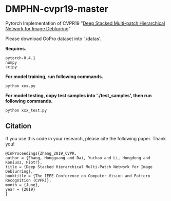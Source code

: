 # DMPHN-cvpr19-master
Pytorch Implementation of CVPR19 "[Deep Stacked Multi-patch Hierarchical Network for Image Deblurring](https://arxiv.org/pdf/1904.03468.pdf)" <br/>

Please download GoPro dataset into './datas'. <br/>

__Requires.__
```
pytorch-0.4.1
numpy
scipy
```

__For model training, run following commands.__

```
python xxx.py
```


__For model testing, copy test samples into './test_samples', then run following commands.__

```
python xxx_test.py
```
## Citation
If you use this code in your research, please cite the following paper. Thank you!

```
@InProceedings{Zhang_2019_CVPR,
author = {Zhang, Hongguang and Dai, Yuchao and Li, Hongdong and Koniusz, Piotr},
title = {Deep Stacked Hierarchical Multi-Patch Network for Image Deblurring},
booktitle = {The IEEE Conference on Computer Vision and Pattern Recognition (CVPR)},
month = {June},
year = {2019}
}
```
